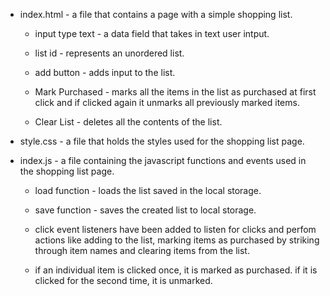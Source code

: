 * index.html - a file that contains a page with a simple shopping list.

    - input type text - a data field that takes in text user intput.

    - list id - represents an unordered list.

    - add button - adds input to the list.

    - Mark Purchased - marks all the items in the list as purchased at first click and if clicked again it unmarks all previously marked items.

    - Clear List - deletes all the contents of the list.

* style.css - a file that holds the styles used for the shopping list page.

* index.js - a file containing the javascript functions and events used in the shopping list page.
    
    - load function - loads the list saved in the local storage.

    - save function - saves the created list to local storage.

    - click event listeners have been added to listen for clicks and perfom actions like adding to the list, marking items as purchased by striking through item names and clearing items from the list.

    - if an individual item is clicked once, it is marked as purchased. if it is clicked for the second time, it is unmarked.